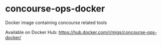 # concourse-ops-docker
Docker image containing concourse related tools


Available on Docker Hub: https://hub.docker.com/r/migs/concourse-ops-docker/
